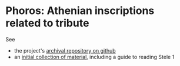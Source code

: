 
# Phoros:  Athenian inscriptions related to tribute #

See

- the project's [archival repository on github][1]
- an [initial collection of material][2], including a guide to reading Stele 1

[1]: http://shot.holycross.edu/phoros/

[2]: https://github.com/neelsmith/phoros